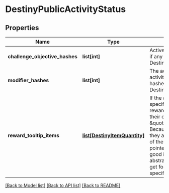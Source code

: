 # DestinyPublicActivityStatus

## Properties
Name | Type | Description | Notes
------------ | ------------- | ------------- | -------------
**challenge_objective_hashes** | **list[int]** | Active Challenges for the activity, if any - represented as hashes for DestinyObjectiveDefinitions. | [optional] 
**modifier_hashes** | **list[int]** | The active modifiers on this activity, if any - represented as hashes for DestinyActivityModifierDefinitions. | [optional] 
**reward_tooltip_items** | [**list[DestinyItemQuantity]**](DestinyItemQuantity.md) | If the activity itself provides any specific \&quot;mock\&quot; rewards, this will be the items and their quantity.  Why \&quot;mock\&quot;, you ask? Because these are the rewards as they are represented in the tooltip of the Activity.  These are often pointers to fake items that look good in a tooltip, but represent an abstract concept of what you will get for a reward rather than the specific items you may obtain. | [optional] 

[[Back to Model list]](../README.md#documentation-for-models) [[Back to API list]](../README.md#documentation-for-api-endpoints) [[Back to README]](../README.md)


